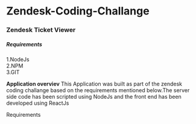 # Zendesk-Coding-Challange

<h3>Zendesk Ticket Viewer</h3>

<h5>Requirements</h5>

1.NodeJs<br/>
2.NPM<br/>
3.GIT<br/>

**Application overviev**
This Application was built as part of the zendesk coding challange based on the requirements mentioned below.The server side code has been scripted using NodeJs and the front end has been developed using ReactJs


Requirements<br/>





